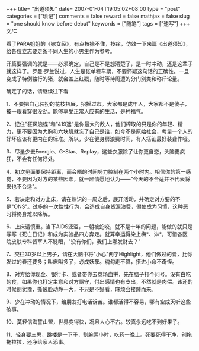 +++
title= "出道须知"
date= 2007-01-04T19:05:02+08:00
type = "post"
categories = ["琐记"]
comments = false
reward = false
mathjax = false
slug = "one should know before debut"
keywords = ["随笔"]
tags = ["速写"]
+++
文/C

看了PARA姐姐的《嫁女经》，有点按捺不住，技痒，仿效一下来篇《出道须知》，给各位立志要走条不同人生的小男生作为参考。

开篇要强调的就是——必须确定，自己是不是想清楚了，是一时冲动，还是这辈子就这样了。罗曼·罗兰说过，人生是张单程车票，不要怀疑这句话的正确性。一旦变成了特例独行的猪，就会盖上红戳，随时等待周遭的分门别类和称斤论量。

确定了的话，请继续往下看

<!--more-->

1、不要把自己装扮的花枝招展，招摇过市。大家都是成年人，大家都不是傻子，被一眼看穿很没劲。能够享受正常人应有的生活，是种福气。

2、记住"狂风浪蝶"和"419迷"是你最大的敌人，他们榨取的只是你的年轻、精力，更不要因为大胸和六块肌就忘了自己是谁，如今不是原始社会，考量一个人的好坏应该有更内在的标准。所以，少在健身房浪费时间，有人搭讪最好装聋作哑。

3、尽量少去Energie、G-Star、Replay，这些衣服除了让你更自恋，头脑更疯狂，不会有任何好处。

4、初次见面要保持距离，而会晤的时间努力控制在两个小时内。相信你的第一感觉，不要因为对方的某些因素，就一厢情愿地认为——"今天的不合适并不代表将来也不合适"。

5、若决定和对方上床，请在熟识的一周之后，展开活动，并确定对方要的不是"ONS"。过多的一次性性行为，会造成自身资源浪费，假使成为习惯，这种恶习将终身难以降解。

6、上床请慎重。当下AIDS泛滥，一朝被蛇咬，就不是十年的问题，能做的就只是写写《死亡日记》和成为实验品四方奔走。就算幸运得染上梅*、淋*，可惜各医院皮肤专科皆宰人不眨眼，"没有你们，我们上哪发财去？"

7、交往30岁以上男子，请在大脑中将"小心"两字Highlight，他们做过的爱，比你发过的春还要多；叫床叫多了，必成妖孽。魂勾走不算，搭进小命不奇怪。

8、对方给你现金、银行卡、或者带你去商场血拼，先在脑子打个问号。没有白吃的食，如果你也打定主意和对方厮守，付出感情也有支出，不然就是肉偿。该还的时候别犹豫，撕破脸动静一大，不只是不好看，麻烦会接踵而来。

9、少在冲动的情况下，给朋友打电话诉苦。谁都活得不容易，哪有空成天听这些破事。

10、莫轻信海誓山盟，世界变得快，况且人心不古。较真永远吃不到好果子。

11、轻身要三思，跳楼是一下子，割腕两小时，吃药一晚上。死要死得干净，别拖拖拉拉，还净给家人添事。
